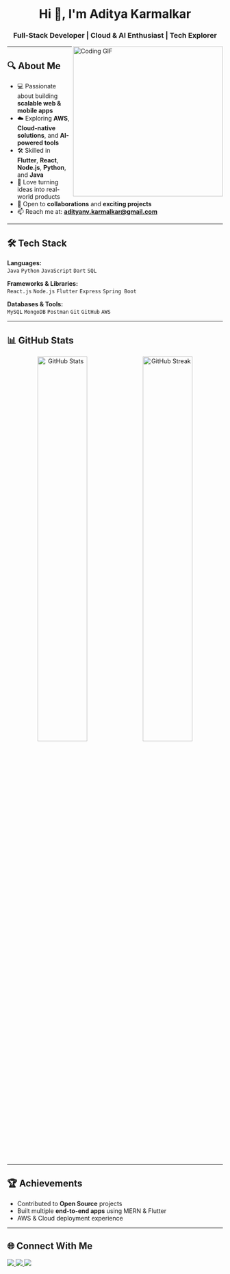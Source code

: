 <h1 align="center">Hi 👋, I'm Aditya Karmalkar</h1>
<h3 align="center">Full-Stack Developer | Cloud & AI Enthusiast | Tech Explorer</h3>

<img align="right" alt="Coding GIF" width="350" src="[https://lottie.host/EXAMPLE_YOUR_GIF.gif](https://lottiefiles.com/free-animation/coding-boy-UWmN7VzPet)" />

---

## 🔍 About Me

- 💻 Passionate about building **scalable web & mobile apps**  
- ☁️ Exploring **AWS**, **Cloud-native solutions**, and **AI-powered tools**  
- 🛠 Skilled in **Flutter**, **React**, **Node.js**, **Python**, and **Java**  
- 🚀 Love turning ideas into real-world products  
- 🤝 Open to **collaborations** and **exciting projects**  
- 📫 Reach me at: **[adityanv.karmalkar@gmail.com](mailto:adityanv.karmalkar@gmail.com)**

---

## 🛠️ Tech Stack

**Languages:**  
`Java` `Python` `JavaScript` `Dart` `SQL`

**Frameworks & Libraries:**  
`React.js` `Node.js` `Flutter` `Express` `Spring Boot`

**Databases & Tools:**  
`MySQL` `MongoDB` `Postman` `Git` `GitHub` `AWS`

---

## 📊 GitHub Stats

<p align="center">
<img src="https://github-readme-stats.vercel.app/api?username=Aditya-Karmalkar&show_icons=true&theme=tokyonight" alt="GitHub Stats" width="48%">
<img src="https://github-readme-streak-stats.herokuapp.com/?user=Aditya-Karmalkar&theme=tokyonight" alt="GitHub Streak" width="48%">
</p>

---

## 🏆 Achievements

- Contributed to **Open Source** projects  
- Built multiple **end-to-end apps** using MERN & Flutter  
- AWS & Cloud deployment experience  

---

## 🌐 Connect With Me

<p align="left">
<a href="https://linkedin.com/in/aditya-karmalkar" target="_blank">
<img src="https://img.shields.io/badge/LinkedIn-blue?style=for-the-badge&logo=linkedin" />
</a>
<a href="mailto:your.email@example.com">
<img src="https://img.shields.io/badge/Email-red?style=for-the-badge&logo=gmail" />
</a>
<a href="https://github.com/Aditya-Karmalkar" target="_blank">
<img src="https://img.shields.io/badge/GitHub-black?style=for-the-badge&logo=github" />
</a>
</p>
